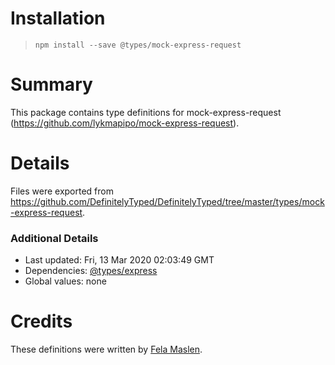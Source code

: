 # Installation
> `npm install --save @types/mock-express-request`

# Summary
This package contains type definitions for mock-express-request (https://github.com/lykmapipo/mock-express-request).

# Details
Files were exported from https://github.com/DefinitelyTyped/DefinitelyTyped/tree/master/types/mock-express-request.

### Additional Details
 * Last updated: Fri, 13 Mar 2020 02:03:49 GMT
 * Dependencies: [@types/express](https://npmjs.com/package/@types/express)
 * Global values: none

# Credits
These definitions were written by [Fela Maslen](https://github.com/me).

